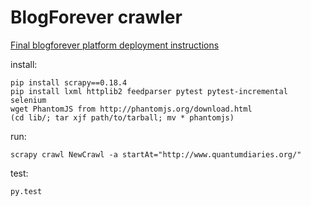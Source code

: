 BlogForever crawler
===================

[Final blogforever platform deployment instructions](http://blogforever.eu/wp-content/uploads/2013/10/repository-deployment-instructions.pdf)

install:

    pip install scrapy==0.18.4
    pip install lxml httplib2 feedparser pytest pytest-incremental selenium
    wget PhantomJS from http://phantomjs.org/download.html
    (cd lib/; tar xjf path/to/tarball; mv * phantomjs)

run:

    scrapy crawl NewCrawl -a startAt="http://www.quantumdiaries.org/"

test:

    py.test
